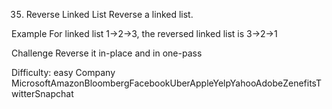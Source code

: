 35. Reverse Linked List
Reverse a linked list.

Example
For linked list 1->2->3, the reversed linked list is 3->2->1

Challenge
Reverse it in-place and in one-pass

Difficulty: easy
Company
MicrosoftAmazonBloombergFacebookUberAppleYelpYahooAdobeZenefitsTwitterSnapchat


